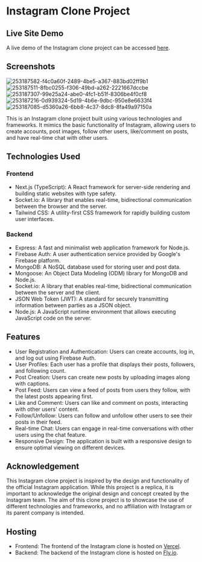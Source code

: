 # Instagram Clone Project

## Live Site Demo

A live demo of the Instagram clone project can be accessed [here](https://instagram-clone.billylee.me).

## Screenshots

![253187582-f4c0a60f-2489-4be5-a367-883bd02ff9b1](https://github.com/pl3lee/instagram-clone/assets/64212628/c842dbf2-ee1e-4476-85c7-4aef227630db)
![253187511-8fbc0255-f306-49bd-a262-2221667dccbe](https://github.com/pl3lee/instagram-clone/assets/64212628/53d8ade3-234f-4627-ad01-d3c6827566e7)
![253187307-99e25a24-abe0-4fc1-b51f-8306be4f0cf8](https://github.com/pl3lee/instagram-clone/assets/64212628/7a2e8e4d-5dcf-47f8-b0be-16a87d110329)
![253187216-0d939324-5d19-4b6e-9dbc-950e8e6633f4](https://github.com/pl3lee/instagram-clone/assets/64212628/aa4f1576-e83f-4fe8-adbf-dacdd1bd54f6)
![253187085-d5360a26-6bb8-4c37-8dc8-8fa49a97150a](https://github.com/pl3lee/instagram-clone/assets/64212628/d1976ffe-78a4-4202-91fc-b235cd5e8187)

This is an Instagram clone project built using various technologies and frameworks. It mimics the basic functionality of Instagram, allowing users to create accounts, post images, follow other users, like/comment on posts, and have real-time chat with other users.

## Technologies Used

### Frontend

- Next.js (TypeScript): A React framework for server-side rendering and building static websites with type safety.
- Socket.io: A library that enables real-time, bidirectional communication between the browser and the server.
- Tailwind CSS: A utility-first CSS framework for rapidly building custom user interfaces.

### Backend

- Express: A fast and minimalist web application framework for Node.js.
- Firebase Auth: A user authentication service provided by Google's Firebase platform.
- MongoDB: A NoSQL database used for storing user and post data.
- Mongoose: An Object Data Modeling (ODM) library for MongoDB and Node.js.
- Socket.io: A library that enables real-time, bidirectional communication between the server and the client.
- JSON Web Token (JWT): A standard for securely transmitting information between parties as a JSON object.
- Node.js: A JavaScript runtime environment that allows executing JavaScript code on the server.

## Features

- User Registration and Authentication: Users can create accounts, log in, and log out using Firebase Auth.
- User Profiles: Each user has a profile that displays their posts, followers, and following count.
- Post Creation: Users can create new posts by uploading images along with captions.
- Post Feed: Users can view a feed of posts from users they follow, with the latest posts appearing first.
- Like and Comment: Users can like and comment on posts, interacting with other users' content.
- Follow/Unfollow: Users can follow and unfollow other users to see their posts in their feed.
- Real-time Chat: Users can engage in real-time conversations with other users using the chat feature.
- Responsive Design: The application is built with a responsive design to ensure optimal viewing on different devices.

## Acknowledgement

This Instagram clone project is inspired by the design and functionality of the official Instagram application. While this project is a replica, it is important to acknowledge the original design and concept created by the Instagram team. The aim of this clone project is to showcase the use of different technologies and frameworks, and no affiliation with Instagram or its parent company is intended.

## Hosting

- Frontend: The frontend of the Instagram clone is hosted on [Vercel](https://vercel.com/).
- Backend: The backend of the Instagram clone is hosted on [Fly.io](https://fly.io/).

